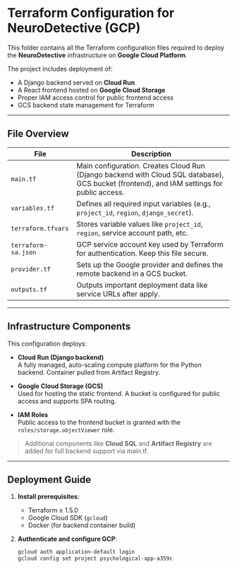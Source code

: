 # Terraform Configuration for NeuroDetective (GCP)

This folder contains all the Terraform configuration files required to deploy the **NeuroDetective** infrastructure on **Google Cloud Platform**.

The project includes deployment of:
- A Django backend served on **Cloud Run**
- A React frontend hosted on **Google Cloud Storage**
- Proper IAM access control for public frontend access
- GCS backend state management for Terraform

---

## File Overview

| File                 | Description                                                                 |
|----------------------|-----------------------------------------------------------------------------|
| `main.tf`            | Main configuration. Creates Cloud Run (Django backend with Cloud SQL database), GCS bucket (frontend), and IAM settings for public access. |
| `variables.tf`       | Defines all required input variables (e.g., `project_id`, `region`, `django_secret`). |
| `terraform.tfvars`   | Stores variable values like `project_id`, `region`, service account path, etc. |
| `terraform-sa.json`  | GCP service account key used by Terraform for authentication. Keep this file secure. |
| `provider.tf`        | Sets up the Google provider and defines the remote backend in a GCS bucket. |
| `outputs.tf`         | Outputs important deployment data like service URLs after apply. |

---

## Infrastructure Components

This configuration deploys:

- **Cloud Run (Django backend)**  
  A fully managed, auto-scaling compute platform for the Python backend. Container pulled from Artifact Registry.

- **Google Cloud Storage (GCS)**  
  Used for hosting the static frontend. A bucket is configured for public access and supports SPA routing.

- **IAM Roles**  
  Public access to the frontend bucket is granted with the `roles/storage.objectViewer` role.

> Additional components like **Cloud SQL** and **Artifact Registry** are added for full backend support via main.tf.

---

## Deployment Guide

1. **Install prerequisites**:
   - Terraform ≥ 1.5.0
   - Google Cloud SDK (`gcloud`)
   - Docker (for backend container build)

2. **Authenticate and configure GCP**:
   ```bash
   gcloud auth application-default login
   gcloud config set project psychological-app-a359c
